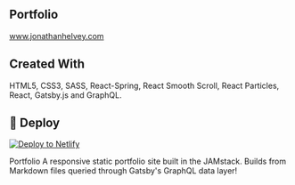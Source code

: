 ## Portfolio

www.jonathanhelvey.com

## Created With
HTML5, CSS3, SASS, React-Spring, React Smooth Scroll, React Particles, React, Gatsby.js and GraphQL.

## 💫 Deploy

[![Deploy to Netlify](https://www.netlify.com/img/deploy/button.svg)](https://app.netlify.com/start/deploy?repository=https://github.com/gatsbyjs/gatsby-starter-default)

Portfolio
A responsive static portfolio site built in the JAMstack. Builds from Markdown files queried through Gatsby's GraphQL data layer!

